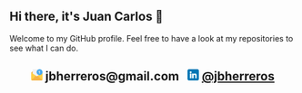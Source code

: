 ## Hi there, it's Juan Carlos 👋

Welcome to my GitHub profile. Feel free to have a look at my repositories to see what I can do.

<h2 align="center"><img src="email.png" width="20" height="20">&nbsp;jbherreros@gmail.com &nbsp;
<img src="linkedin.png" width="20" height="20">&nbsp;<a href="https://www.linkedin.com/in/jbherreros/">@jbherreros</a></h3>
